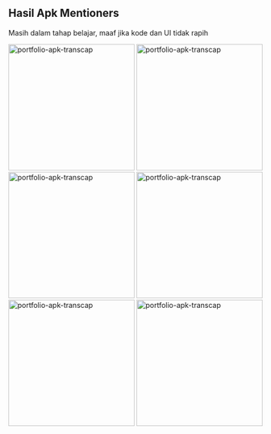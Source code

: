 ## Hasil Apk Mentioners
<p>Masih dalam tahap belajar, maaf jika kode dan UI tidak rapih</p>
<img src="https://github.com/user-attachments/assets/012cb567-d77b-4a17-b32a-f9fa9e958e98" alt="portfolio-apk-transcap" width="250"/>
<img src="https://github.com/user-attachments/assets/95fac9a5-13aa-4556-8ab5-78fbc3808262" alt="portfolio-apk-transcap" width="250"/>
<img src="https://github.com/user-attachments/assets/dc81e200-6704-4a6a-9ef6-cd32c4588bb0" alt="portfolio-apk-transcap" width="250"/>
<img src="https://github.com/user-attachments/assets/80ac99b7-99d2-4e3e-a1ee-f1d5b17963fb" alt="portfolio-apk-transcap" width="250"/>
<img src="https://github.com/user-attachments/assets/96afa018-5404-4e9d-b410-93d33f4cacd6" alt="portfolio-apk-transcap" width="250"/>
<img src="https://github.com/user-attachments/assets/5ef91e87-18a4-4def-977c-c38f3eacc4b0" alt="portfolio-apk-transcap" width="250"/>



